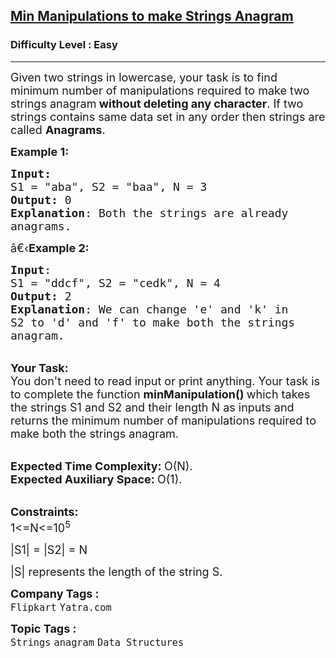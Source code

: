 <h2><a href="https://www.geeksforgeeks.org/problems/min-manipulations-to-make-strings-anagram1421/1">Min Manipulations to make Strings Anagram</a></h2><h3>Difficulty Level : Easy</h3><hr><div class="problems_problem_content__Xm_eO"><p><span style="font-size:18px">Given two strings in lowercase, your task is to find minimum number of manipulations required to make two strings anagram<strong> without deleting any character</strong>.&nbsp;If two strings contains same data set in any order then strings are called&nbsp;<strong>Anagrams</strong>.</span></p>

<p><span style="font-size:18px"><strong>Example 1:</strong></span></p>

<pre><span style="font-size:18px"><strong>Input:</strong>
S1 = "aba", S2 = "baa", N = 3
<strong>Output:</strong> 0
<strong>Explanation</strong>: Both the strings are already
anagrams.</span>
</pre>

<p><span style="font-size:18px">â€‹<strong>Example 2:</strong></span></p>

<pre><span style="font-size:18px"><strong>Input</strong>: 
S1 = "ddcf", S2 = "cedk", N = 4
<strong>Output:</strong> 2
<strong>Explanation</strong>: We can change 'e' and 'k' in
S2 to 'd' and 'f' to make both the strings
anagram. </span>
</pre>

<p><br>
<span style="font-size:18px"><strong>Your Task:</strong><br>
You don't need to read input or print anything. Your task is to complete the function&nbsp;<strong>minManipulation()&nbsp;</strong>which takes the strings&nbsp;S1 and S2 and their length N as inputs and returns the minimum number of manipulations required to make both the strings anagram.</span></p>

<p><br>
<span style="font-size:18px"><strong>Expected Time Complexity:&nbsp;</strong>O(N).<br>
<strong>Expected Auxiliary Space:&nbsp;</strong>O(1).</span></p>

<p><br>
<span style="font-size:18px"><strong>Constraints:</strong><br>
1&lt;=N&lt;=10<sup>5</sup></span></p>

<p><span style="font-size:18px">|S1| = |S2| = N</span></p>

<p><span style="font-size:18px">|S| represents the length of the string S.</span></p>
</div><p><span style=font-size:18px><strong>Company Tags : </strong><br><code>Flipkart</code>&nbsp;<code>Yatra.com</code>&nbsp;<br><p><span style=font-size:18px><strong>Topic Tags : </strong><br><code>Strings</code>&nbsp;<code>anagram</code>&nbsp;<code>Data Structures</code>&nbsp;